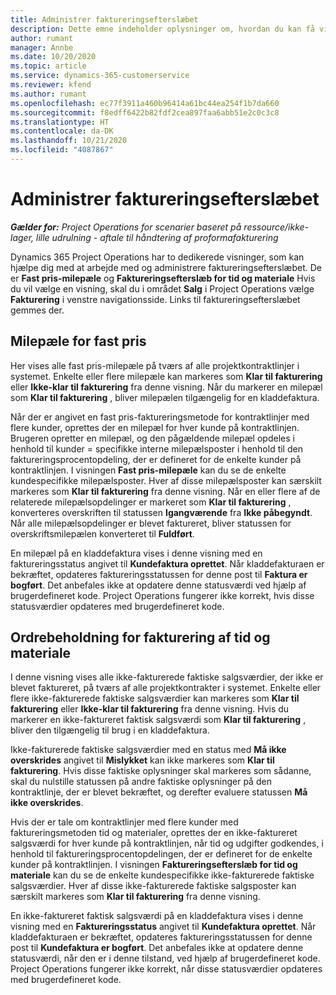 ```yaml
---
title: Administrer faktureringsefterslæbet
description: Dette emne indeholder oplysninger om, hvordan du kan få vist og arbejde med faktureringsefterslæbet i Project Operations.
author: rumant
manager: Annbe
ms.date: 10/20/2020
ms.topic: article
ms.service: dynamics-365-customerservice
ms.reviewer: kfend
ms.author: rumant
ms.openlocfilehash: ec77f3911a460b96414a61bc44ea254f1b7da660
ms.sourcegitcommit: f8edff6422b82fdf2cea897faa6abb51e2c0c3c8
ms.translationtype: HT
ms.contentlocale: da-DK
ms.lasthandoff: 10/21/2020
ms.locfileid: "4087867"
---
```

# <a name="manage-the-billing-backlog"></a>Administrer faktureringsefterslæbet

_**Gælder for:** Project Operations for scenarier baseret på ressource/ikke-lager, lille udrulning - aftale til håndtering af proformafakturering_

Dynamics 365 Project Operations har to dedikerede visninger, som kan hjælpe dig med at arbejde med og administrere faktureringsefterslæbet. De er **Fast pris-milepæle** og **Faktureringsefterslæb for tid og materiale** Hvis du vil vælge en visning, skal du i området **Salg** i Project Operations vælge **Fakturering** i venstre navigationsside. Links til faktureringsefterslæbet gemmes der.

## <a name="fixed-price-milestones"></a>Milepæle for fast pris

Her vises alle fast pris-milepæle på tværs af alle projektkontraktlinjer i systemet. Enkelte eller flere milepæle kan markeres som **Klar til fakturering** eller **Ikke-klar til fakturering** fra denne visning. Når du markerer en milepæl som **Klar til fakturering** , bliver milepælen tilgængelig for en kladdefaktura.

Når der er angivet en fast pris-faktureringsmetode for kontraktlinjer med flere kunder, oprettes der en milepæl for hver kunde på kontraktlinjen. Brugeren opretter en milepæl, og den pågældende milepæl opdeles i henhold til kunder = specifikke interne milepælsposter i henhold til den faktureringsprocentopdeling, der er defineret for de enkelte kunder på kontraktlinjen. I visningen **Fast pris-milepæle** kan du se de enkelte kundespecifikke milepælsposter. Hver af disse milepælsposter kan særskilt markeres som **Klar til fakturering** fra denne visning. Når en eller flere af de relaterede milepælsopdelinger er markeret som **Klar til fakturering** , konverteres overskriften til statussen **Igangværende** fra **Ikke påbegyndt**. Når alle milepælsopdelinger er blevet faktureret, bliver statussen for overskriftsmilepælen konverteret til **Fuldført**.

En milepæl på en kladdefaktura vises i denne visning med en faktureringsstatus angivet til **Kundefaktura oprettet**. Når kladdefakturaen er bekræftet, opdateres faktureringsstatussen for denne post til **Faktura er bogført**. Det anbefales ikke at opdatere denne statusværdi ved hjælp af brugerdefineret kode. Project Operations fungerer ikke korrekt, hvis disse statusværdier opdateres med brugerdefineret kode.

## <a name="time-and-material-billing-backlog"></a>Ordrebeholdning for fakturering af tid og materiale

I denne visning vises alle ikke-fakturerede faktiske salgsværdier, der ikke er blevet faktureret, på tværs af alle projektkontrakter i systemet. Enkelte eller flere ikke-fakturerede faktiske salgsværdier kan markeres som **Klar til fakturering** eller **Ikke-klar til fakturering** fra denne visning. Hvis du markerer en ikke-faktureret faktisk salgsværdi som **Klar til fakturering** , bliver den tilgængelig til brug i en kladdefaktura.

Ikke-fakturerede faktiske salgsværdier med en status med **Må ikke overskrides** angivet til **Mislykket** kan ikke markeres som **Klar til fakturering**. Hvis disse faktiske oplysninger skal markeres som sådanne, skal du nulstille statussen på andre faktiske oplysninger på den kontraktlinje, der er blevet bekræftet, og derefter evaluere statussen **Må ikke overskrides**.

Hvis der er tale om kontraktlinjer med flere kunder med faktureringsmetoden tid og materialer, oprettes der en ikke-faktureret salgsværdi for hver kunde på kontraktlinjen, når tid og udgifter godkendes, i henhold til faktureringsprocentopdelingen, der er defineret for de enkelte kunder på kontraktlinjen. I visningen **Faktureringsefterslæb for tid og materiale** kan du se de enkelte kundespecifikke ikke-fakturerede faktiske salgsværdier. Hver af disse ikke-fakturerede faktiske salgsposter kan særskilt markeres som **Klar til fakturering** fra denne visning.

En ikke-faktureret faktisk salgsværdi på en kladdefaktura vises i denne visning med en **Faktureringsstatus** angivet til **Kundefaktura oprettet**. Når kladdefakturaen er bekræftet, opdateres faktureringsstatussen for denne post til **Kundefaktura er bogført**. Det anbefales ikke at opdatere denne statusværdi, når den er i denne tilstand, ved hjælp af brugerdefineret kode. Project Operations fungerer ikke korrekt, når disse statusværdier opdateres med brugerdefineret kode.
